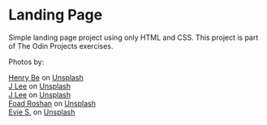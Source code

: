 # Landing Page

Simple landing page project using only HTML and CSS. This project is part of The Odin Projects exercises.

Photos by:

<a href="https://unsplash.com/@henry_be?utm_source=unsplash&utm_medium=referral&utm_content=creditCopyText">Henry Be</a> on <a href="https://unsplash.com/images/nature/flower?utm_source=unsplash&utm_medium=referral&utm_content=creditCopyText">Unsplash</a>\
<a href="https://unsplash.com/@babybluecat?utm_source=unsplash&utm_medium=referral&utm_content=creditCopyText">J Lee</a> on <a href="https://unsplash.com/images/nature/flower?utm_source=unsplash&utm_medium=referral&utm_content=creditCopyText">Unsplash</a>\
<a href="https://unsplash.com/@babybluecat?utm_source=unsplash&utm_medium=referral&utm_content=creditCopyText">J Lee</a> on <a href="https://unsplash.com/images/nature/flower?utm_source=unsplash&utm_medium=referral&utm_content=creditCopyText">Unsplash</a>\
<a href="https://unsplash.com/@rfrsrh?utm_source=unsplash&utm_medium=referral&utm_content=creditCopyText">Foad Roshan</a> on <a href="https://unsplash.com/images/nature/flower?utm_source=unsplash&utm_medium=referral&utm_content=creditCopyText">Unsplash</a>\
<a href="https://unsplash.com/@evieshaffer?utm_source=unsplash&utm_medium=referral&utm_content=creditCopyText">Evie S.</a> on <a href="https://unsplash.com/images/nature/flower?utm_source=unsplash&utm_medium=referral&utm_content=creditCopyText">Unsplash</a>
  
  
  